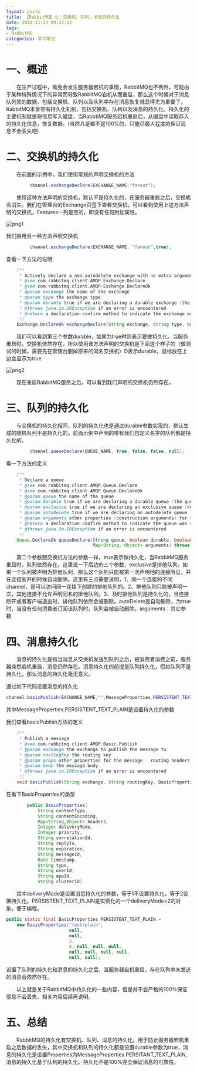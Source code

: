 ```yaml
---
layout: posts
title: 【RabbitMQ】七：交换机、队列、消息的持久化
date: 2018-11-22 09:34:12
tags:
- RabbitMQ
categories: 学习笔记
---
```


# 一、概述

&ensp;&ensp;&ensp;&ensp;在生产过程中，难免会发生服务器宕机的事情，RabbitMQ也不例外，可能由于某种特殊情况下的异常而导致RabbitMQ宕机从而重启，那么这个时候对于消息队列里的数据，包括交换机、队列以及队列中存在消息恢复就显得尤为重要了。RabbitMQ本身带有持久化机制，包括交换机、队列以及消息的持久化。持久化的主要机制就是将信息写入磁盘，当RabbtiMQ服务宕机重启后，从磁盘中读取存入的持久化信息，恢复数据。(当然凡是都不是100%的，只能尽最大程度的保证消息不会丢失吧)

# 二、交换机的持久化

&ensp;&ensp;&ensp;&ensp;在前面的示例中，我们使用常规的声明交换机的方法

```java
		 channel.exchangeDeclare(EXCHANGE_NAME,"fanout");
```

&ensp;&ensp;&ensp;&ensp;使用这种方法声明的交换机，默认不是持久化的，在服务器重启之后，交换机会消失。我们在管理台的Exchange页签下查看交换机，可以看到使用上述方法声明的交换机，Features一列是空的，即没有任何附加属性。

![png1]([RabbitMQ]七：交换机、队列、消息的持久化/png1.png)

我们换用另一种方法声明交换机

```java
		 channel.exchangeDeclare(EXCHANGE_NAME, "fanout",true);
```

查看一下方法的说明

```java
    /**
     * Actively declare a non-autodelete exchange with no extra arguments
     * @see com.rabbitmq.client.AMQP.Exchange.Declare
     * @see com.rabbitmq.client.AMQP.Exchange.DeclareOk
     * @param exchange the name of the exchange
     * @param type the exchange type
     * @param durable true if we are declaring a durable exchange (the exchange will survive a server restart)
     * @throws java.io.IOException if an error is encountered
     * @return a declaration-confirm method to indicate the exchange was successfully declared
     */
    Exchange.DeclareOk exchangeDeclare(String exchange, String type, boolean durable) throws IOException;
```

&ensp;&ensp;&ensp;&ensp;我们可以看到第三个参数durable，如果为true时则表示要做持久化，当服务重启时，交换机依然存在，所以使用该方法声明的交换机是下面这个样子的（做测试的时候，需要先在管理台删掉原来的同名交换机）D表示durable，鼠标放在上边会显示为true

![png2]([RabbitMQ]七：交换机、队列、消息的持久化/png2.png)

&ensp;&ensp;&ensp;&ensp;现在重启RabbitMQ服务之后，可以看到我们声明的交换机仍然存在。

# 三、队列的持久化

&ensp;&ensp;&ensp;&ensp;与交换机的持久化相同，队列的持久化也是通过durable参数实现的，默认生成的随机队列不是持久化的。前面示例中声明的带有我们自定义名字的队列都是持久化的。

```java
		 channel.queueDeclare(QUEUE_NAME, true, false, false, null);
```

看一下方法的定义 

```java
    /**
     * Declare a queue
     * @see com.rabbitmq.client.AMQP.Queue.Declare
     * @see com.rabbitmq.client.AMQP.Queue.DeclareOk
     * @param queue the name of the queue
     * @param durable true if we are declaring a durable queue (the queue will survive a server restart)
     * @param exclusive true if we are declaring an exclusive queue (restricted to this connection)
     * @param autoDelete true if we are declaring an autodelete queue (server will delete it when no longer in use)
     * @param arguments other properties (construction arguments) for the queue
     * @return a declaration-confirm method to indicate the queue was successfully declared
     * @throws java.io.IOException if an error is encountered
     */
    Queue.DeclareOk queueDeclare(String queue, boolean durable, boolean exclusive, boolean autoDelete,
                                 Map<String, Object> arguments) throws IOException;
```

&ensp;&ensp;&ensp;&ensp;第二个参数跟交换机方法的参数一样，true表示做持久化，当RabbitMQ服务重启时，队列依然存在。这里说一下后边的三个参数，exclusive是排他队列，如果一个队列被声明为排他队列，那么这个队列只能被第一次声明他的连接所见，并在连接断开的时候自动删除。这里有三点需要说明，1、同一个连接的不同channel，是可以访问同一连接下创建的排他队列的。2、排他队列只能被声明一次，其他连接不允许声明同名的排他队列。3、及时排他队列是持久化的，当连接断开或者客户端退出时，排他队列依然会被删除。autoDelete是自动删除，为true时，当没有任何消费者订阅该队列时，队列会被自动删除。arguments：其它参数

# 四、消息持久化

&ensp;&ensp;&ensp;&ensp;消息的持久化是指当消息从交换机发送到队列之后，被消费者消费之前，服务器突然宕机重启，消息仍然存在。消息持久化的前提是队列持久化，假如队列不是持久化，那么消息的持久化毫无意义。

 通过如下代码设置消息的持久化

```java
channel.basicPublish(EXCHANGE_NAME,"",MessageProperties.PERSISTENT_TEXT_PLAIN,message.getBytes());
```

其中MessageProperties.PERSISTENT_TEXT_PLAIN是设置持久化的参数

我们查看basicPublish方法的定义

```java
    /**
     * Publish a message
     * @see com.rabbitmq.client.AMQP.Basic.Publish
     * @param exchange the exchange to publish the message to
     * @param routingKey the routing key
     * @param props other properties for the message - routing headers etc
     * @param body the message body
     * @throws java.io.IOException if an error is encountered
     */
    void basicPublish(String exchange, String routingKey, BasicProperties props, byte[] body) throws IOException;
```

在看下BasicProperties的类型

```java
        public BasicProperties(
            String contentType,
            String contentEncoding,
            Map<String,Object> headers,
            Integer deliveryMode,
            Integer priority,
            String correlationId,
            String replyTo,
            String expiration,
            String messageId,
            Date timestamp,
            String type,
            String userId,
            String appId,
            String clusterId)
```

&ensp;&ensp;&ensp;&ensp;其中deliveryMode是设置消息持久化的参数，等于1不设置持久化，等于2设置持久化。PERSISTENT_TEXT_PLAIN是实例化的一个deliveryMode=2的对象，便于编程。

```java
public static final BasicProperties PERSISTENT_TEXT_PLAIN =
    new BasicProperties("text/plain",
                        null,
                        null,
                        2,
                        0, null, null, null,
                        null, null, null, null,
                        null, null);
```

设置了队列的持久化和消息的持久化之后，当服务器宕机重启，存在队列中未发送的消息会依然存在。

&ensp;&ensp;&ensp;&ensp;以上就是关于RabbitMQ中持久化的一些内容，但是并不会严格的100%保证信息不会丢失，相关内容后续再说明。

# 五、总结

&ensp;&ensp;&ensp;&ensp;RabbitMQ的持久化有交换机、队列、消息的持久化。用于防止服务器宕机重启之后数据的丢失，其中交换机和队列的持久化都是设置durable参数为true，消息的持久化是设置Properties为MessageProperties.PERSITANT_TEXT_PLAIN,消息的持久化基于队列的持久化。持久化不是100%完全保证消息的可靠性。